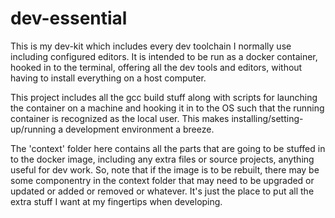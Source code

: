 # dev-essential
This is my dev-kit which includes every dev
 toolchain I normally use including configured
 editors.  It is intended to be run as a docker
 container, hooked in to the terminal, offering
 all the dev tools and editors, without having
 to install everything on a host computer.

This project includes all the gcc build stuff
 along with scripts for launching the container
 on a machine and hooking it in to the OS such
 that the running container is recognized as the
 local user.  This makes installing/setting-up/running
 a development environment a breeze.

The 'context' folder here contains all the parts
 that are going to be stuffed in to the docker
 image, including any extra files or source
 projects, anything useful for dev work. So, note
 that if the image is to be rebuilt, there may be
 some componentry in the context folder that may
 need to be upgraded or updated or added or removed
 or whatever.  It's just the place to put all the
 extra stuff I want at my fingertips when developing.

